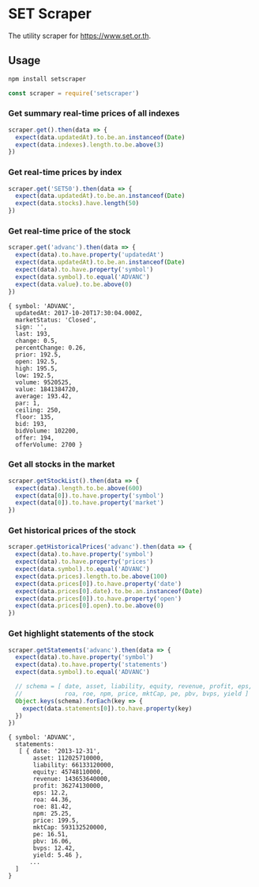 # SET Scraper

The utility scraper for https://www.set.or.th.

## Usage

```bash
npm install setscraper
```

```javascript
const scraper = require('setscraper')
```

### Get summary real-time prices of all indexes

```javascript
scraper.get().then(data => {
  expect(data.updatedAt).to.be.an.instanceof(Date)
  expect(data.indexes).length.to.be.above(3)
})
```

### Get real-time prices by index

```javascript
scraper.get('SET50').then(data => {
  expect(data.updatedAt).to.be.an.instanceof(Date)
  expect(data.stocks).have.length(50)
})
```

### Get real-time price of the stock

```javascript
scraper.get('advanc').then(data => {
  expect(data).to.have.property('updatedAt')
  expect(data.updatedAt).to.be.an.instanceof(Date)
  expect(data).to.have.property('symbol')
  expect(data.symbol).to.equal('ADVANC')
  expect(data.value).to.be.above(0)
})
```

```text
{ symbol: 'ADVANC',
  updatedAt: 2017-10-20T17:30:04.000Z,
  marketStatus: 'Closed',
  sign: '',
  last: 193,
  change: 0.5,
  percentChange: 0.26,
  prior: 192.5,
  open: 192.5,
  high: 195.5,
  low: 192.5,
  volume: 9520525,
  value: 1841384720,
  average: 193.42,
  par: 1,
  ceiling: 250,
  floor: 135,
  bid: 193,
  bidVolume: 102200,
  offer: 194,
  offerVolume: 2700 }
```

### Get all stocks in the market

```javascript
scraper.getStockList().then(data => {
  expect(data).length.to.be.above(600)
  expect(data[0]).to.have.property('symbol')
  expect(data[0]).to.have.property('market')
})
```

### Get historical prices of the stock

```javascript
scraper.getHistoricalPrices('advanc').then(data => {
  expect(data).to.have.property('symbol')
  expect(data).to.have.property('prices')
  expect(data.symbol).to.equal('ADVANC')
  expect(data.prices).length.to.be.above(100)
  expect(data.prices[0]).to.have.property('date')
  expect(data.prices[0].date).to.be.an.instanceof(Date)
  expect(data.prices[0]).to.have.property('open')
  expect(data.prices[0].open).to.be.above(0)
})
```

### Get highlight statements of the stock

```javascript
scraper.getStatements('advanc').then(data => {
  expect(data).to.have.property('symbol')
  expect(data).to.have.property('statements')
  expect(data.symbol).to.equal('ADVANC')

  // schema = [ date, asset, liability, equity, revenue, profit, eps,
  //            roa, roe, npm, price, mktCap, pe, pbv, bvps, yield ]
  Object.keys(schema).forEach(key => {
    expect(data.statements[0]).to.have.property(key)
  })
})
```

```text
{ symbol: 'ADVANC',
  statements:
   [ { date: '2013-12-31',
       asset: 112025710000,
       liability: 66133120000,
       equity: 45748110000,
       revenue: 143653640000,
       profit: 36274130000,
       eps: 12.2,
       roa: 44.36,
       roe: 81.42,
       npm: 25.25,
       price: 199.5,
       mktCap: 593132520000,
       pe: 16.51,
       pbv: 16.06,
       bvps: 12.42,
       yield: 5.46 },
      ...
  ]
}
```
